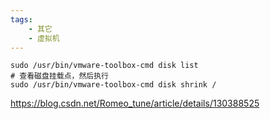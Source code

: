 ```yaml
---
tags:
    - 其它
    - 虚拟机
---
```


```
sudo /usr/bin/vmware-toolbox-cmd disk list                
# 查看磁盘挂载点，然后执行
sudo /usr/bin/vmware-toolbox-cmd disk shrink / 
```





https://blog.csdn.net/Romeo_tune/article/details/130388525